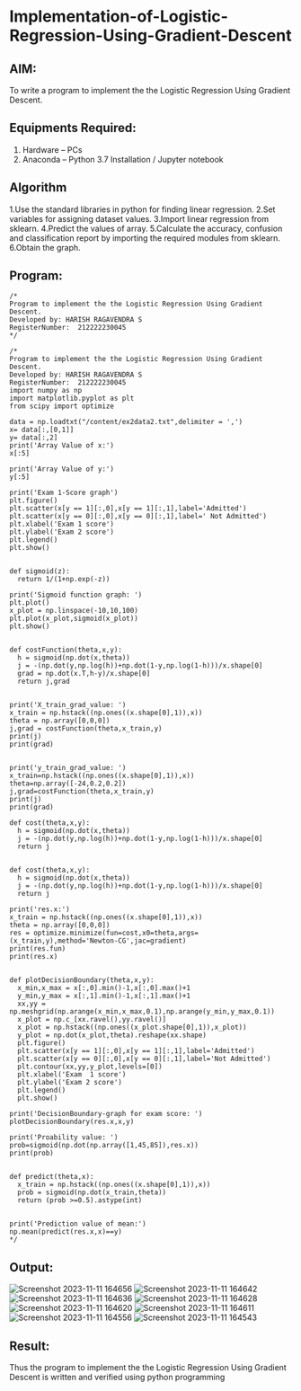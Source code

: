 # Implementation-of-Logistic-Regression-Using-Gradient-Descent
## AIM:
To write a program to implement the the Logistic Regression Using Gradient Descent.
## Equipments Required:
1. Hardware – PCs
2. Anaconda – Python 3.7 Installation / Jupyter notebook
## Algorithm
1.Use the standard libraries in python for finding linear regression.
2.Set variables for assigning dataset values.
3.Import linear regression from sklearn.
4.Predict the values of array.
5.Calculate the accuracy, confusion and classification report by importing the required modules from sklearn.
6.Obtain the graph.
## Program:
```
/*
Program to implement the the Logistic Regression Using Gradient Descent.
Developed by: HARISH RAGAVENDRA S
RegisterNumber:  212222230045
*/
```
```
/*
Program to implement the the Logistic Regression Using Gradient Descent.
Developed by: HARISH RAGAVENDRA S
RegisterNumber:  212222230045
import numpy as np
import matplotlib.pyplot as plt
from scipy import optimize

data = np.loadtxt("/content/ex2data2.txt",delimiter = ',')
x= data[:,[0,1]]
y= data[:,2]
print('Array Value of x:')
x[:5]

print('Array Value of y:')
y[:5]

print('Exam 1-Score graph')
plt.figure()
plt.scatter(x[y == 1][:,0],x[y == 1][:,1],label='Admitted')
plt.scatter(x[y == 0][:,0],x[y == 0][:,1],label=' Not Admitted')
plt.xlabel('Exam 1 score')
plt.ylabel('Exam 2 score')
plt.legend()
plt.show()


def sigmoid(z):
  return 1/(1+np.exp(-z))
  
print('Sigmoid function graph: ')
plt.plot()
x_plot = np.linspace(-10,10,100)
plt.plot(x_plot,sigmoid(x_plot))
plt.show()


def costFunction(theta,x,y):
  h = sigmoid(np.dot(x,theta))
  j = -(np.dot(y,np.log(h))+np.dot(1-y,np.log(1-h)))/x.shape[0]
  grad = np.dot(x.T,h-y)/x.shape[0]
  return j,grad


print('X_train_grad_value: ')
x_train = np.hstack((np.ones((x.shape[0],1)),x))
theta = np.array([0,0,0])
j,grad = costFunction(theta,x_train,y)
print(j)
print(grad)


print('y_train_grad_value: ')
x_train=np.hstack((np.ones((x.shape[0],1)),x))
theta=np.array([-24,0.2,0.2])
j,grad=costFunction(theta,x_train,y)
print(j)
print(grad)

def cost(theta,x,y):
  h = sigmoid(np.dot(x,theta))
  j = -(np.dot(y,np.log(h))+np.dot(1-y,np.log(1-h)))/x.shape[0]
  return j


def cost(theta,x,y):
  h = sigmoid(np.dot(x,theta))
  j = -(np.dot(y,np.log(h))+np.dot(1-y,np.log(1-h)))/x.shape[0]
  return j

print('res.x:')
x_train = np.hstack((np.ones((x.shape[0],1)),x))
theta = np.array([0,0,0])
res = optimize.minimize(fun=cost,x0=theta,args=(x_train,y),method='Newton-CG',jac=gradient)
print(res.fun)
print(res.x)


def plotDecisionBoundary(theta,x,y):
  x_min,x_max = x[:,0].min()-1,x[:,0].max()+1
  y_min,y_max = x[:,1].min()-1,x[:,1].max()+1
  xx,yy = np.meshgrid(np.arange(x_min,x_max,0.1),np.arange(y_min,y_max,0.1))
  x_plot = np.c_[xx.ravel(),yy.ravel()]
  x_plot = np.hstack((np.ones((x_plot.shape[0],1)),x_plot))
  y_plot = np.dot(x_plot,theta).reshape(xx.shape)
  plt.figure()
  plt.scatter(x[y == 1][:,0],x[y == 1][:,1],label='Admitted')
  plt.scatter(x[y == 0][:,0],x[y == 0][:,1],label='Not Admitted')
  plt.contour(xx,yy,y_plot,levels=[0])
  plt.xlabel('Exam  1 score')
  plt.ylabel('Exam 2 score')
  plt.legend()
  plt.show()

print('DecisionBoundary-graph for exam score: ')
plotDecisionBoundary(res.x,x,y)

print('Proability value: ')
prob=sigmoid(np.dot(np.array([1,45,85]),res.x))
print(prob)


def predict(theta,x):
  x_train = np.hstack((np.ones((x.shape[0],1)),x))
  prob = sigmoid(np.dot(x_train,theta))
  return (prob >=0.5).astype(int)


print('Prediction value of mean:')
np.mean(predict(res.x,x)==y)
*/
```
## Output:
![Screenshot 2023-11-11 164656](https://github.com/harish-ragavendra-25/-Implementation-of-Logistic-Regression-Using-Gradient-Descent/assets/114852180/f37b7fbd-7298-4660-9050-9aa4480a21b0)
![Screenshot 2023-11-11 164642](https://github.com/harish-ragavendra-25/-Implementation-of-Logistic-Regression-Using-Gradient-Descent/assets/114852180/82e98f39-a51d-46e0-9e3c-d74e8c93e76c)
![Screenshot 2023-11-11 164636](https://github.com/harish-ragavendra-25/-Implementation-of-Logistic-Regression-Using-Gradient-Descent/assets/114852180/11043870-1653-4e86-8ee3-245f177316fc)
![Screenshot 2023-11-11 164628](https://github.com/harish-ragavendra-25/-Implementation-of-Logistic-Regression-Using-Gradient-Descent/assets/114852180/e9d849ca-3d05-4228-a27f-3e734e08bc28)
![Screenshot 2023-11-11 164620](https://github.com/harish-ragavendra-25/-Implementation-of-Logistic-Regression-Using-Gradient-Descent/assets/114852180/b8772c68-4cfb-4789-a065-1e8a264195bf)
![Screenshot 2023-11-11 164611](https://github.com/harish-ragavendra-25/-Implementation-of-Logistic-Regression-Using-Gradient-Descent/assets/114852180/8913dfa4-ea2d-4ee7-8ed1-e044e139dafb)
![Screenshot 2023-11-11 164556](https://github.com/harish-ragavendra-25/-Implementation-of-Logistic-Regression-Using-Gradient-Descent/assets/114852180/c212601c-2512-4354-b63a-883d47c71324)
![Screenshot 2023-11-11 164543](https://github.com/harish-ragavendra-25/-Implementation-of-Logistic-Regression-Using-Gradient-Descent/assets/114852180/47c18228-287a-4ca6-b699-c80abc1f461c)

## Result:
Thus the program to implement the the Logistic Regression Using Gradient Descent is written and verified using python programming
